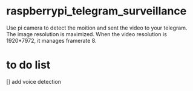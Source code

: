 # raspberrypi_telegram_surveillance
Use pi camera to detect the moition and sent the video to your telegram. 
The image resolution is maximized. When the video resolution is 1920*7972, it manages framerate 8. 
# to do list
[] add voice detection
